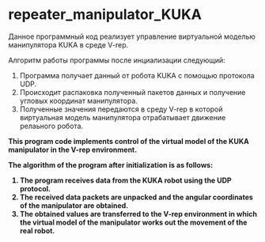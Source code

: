# repeater_manipulator_KUKA
<p> Данное программный код реализует управление виртуальной моделью манипулятора KUKA в среде V-rep.</p>
<p> Алгоритм работы программы после инциализации следующий:</p>
<ol>
  <li>Программа получает данный от робота KUKA c помощью протокола UDP.</li>
  <li>Происходит распаковка полученный пакетов данных и получение угловых координат манипулятора.</li>
  <li>Полученные значения передаются в среду V-rep в которой виртуальная модель манипулятора отрабатывает движение релаьного робота.</li>
</ol>
<b>
<p> This program code implements control of the virtual model of the KUKA manipulator in the V-rep environment. </p>
<p> The algorithm of the program after initialization is as follows: </p>
<ol>
   <li> The program receives data from the KUKA robot using the UDP protocol. </li>
   <li> The received data packets are unpacked and the angular coordinates of the manipulator are obtained. </li>
   <li> The obtained values are transferred to the V-rep environment in which the virtual model of the manipulator works out the movement of the real robot. </li>
</ol>
